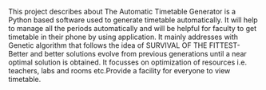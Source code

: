 This project describes about The Automatic Timetable Generator is a Python based software used to generate timetable automatically. It will help to manage all the periods automatically and will be helpful for faculty to get timetable in their phone by using application. It mainly addresses with Genetic algorithm that follows the idea of SURVIVAL OF THE FITTEST- Better and better solutions evolve from previous generations until a near optimal solution is obtained. It focusses on optimization of resources i.e. teachers, labs and rooms etc.Provide a facility for everyone to view timetable.
